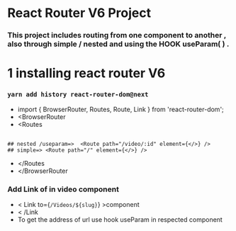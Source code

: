 # React Router V6 Project

### This project includes routing from one component to another , also through simple / nested and using the HOOK useParam( ) .

# 1 installing react router V6
### `yarn add history react-router-dom@next`

* import { BrowserRouter, Routes, Route, Link } from 'react-router-dom';
 * <BrowserRouter
  * <Routes  
 ## 
    ## nested /useparam=>  <Route path="/video/:id" element={</>} />
    ## simple=> <Route path="/" element={</>} />
  *   </Routes
 * </BrowserRouter

 ### Add Link of in video component 
* < Link  to={`/Videos/${slug}`} >component
 * < /Link 
 * To get the address of url use hook useParam in respected component  
